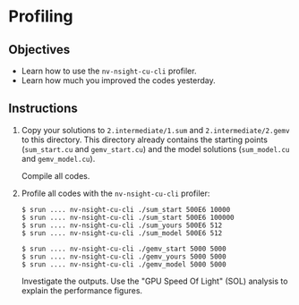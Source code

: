 # Profiling

## Objectives

 - Learn how to use the `nv-nsight-cu-cli` profiler.
 - Learn how much you improved the codes yesterday.

## Instructions

 1. Copy your solutions to `2.intermediate/1.sum` and `2.intermediate/2.gemv` to
    this directory. This directory already contains the starting points
    (`sum_start.cu` and `gemv_start.cu`) and the model solutions (`sum_model.cu`
    and `gemv_model.cu`).
    
    Compile all codes.
    
 2. Profile all codes with the `nv-nsight-cu-cli` profiler:
 
    ```
    $ srun .... nv-nsight-cu-cli ./sum_start 500E6 10000
    $ srun .... nv-nsight-cu-cli ./sum_start 500E6 100000
    $ srun .... nv-nsight-cu-cli ./sum_yours 500E6 512
    $ srun .... nv-nsight-cu-cli ./sum_model 500E6 512
    ```
    
    ```
    $ srun .... nv-nsight-cu-cli ./gemv_start 5000 5000
    $ srun .... nv-nsight-cu-cli ./gemv_yours 5000 5000
    $ srun .... nv-nsight-cu-cli ./gemv_model 5000 5000
    ```
    
    Investigate the outputs. Use the "GPU Speed Of Light" (SOL) analysis to
    explain the performance figures.
